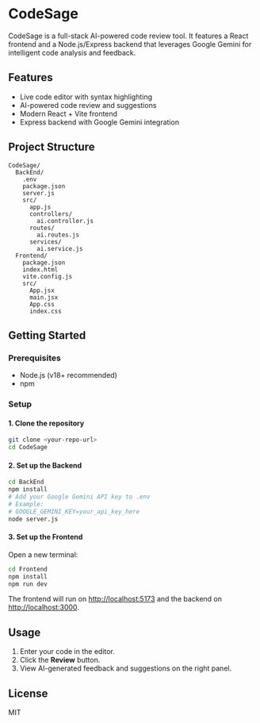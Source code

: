 # CodeSage

CodeSage is a full-stack AI-powered code review tool. It features a React frontend and a Node.js/Express backend that leverages Google Gemini for intelligent code analysis and feedback.

## Features

- Live code editor with syntax highlighting
- AI-powered code review and suggestions
- Modern React + Vite frontend
- Express backend with Google Gemini integration

## Project Structure

```
CodeSage/
  BackEnd/
    .env
    package.json
    server.js
    src/
      app.js
      controllers/
        ai.controller.js
      routes/
        ai.routes.js
      services/
        ai.service.js
  Frontend/
    package.json
    index.html
    vite.config.js
    src/
      App.jsx
      main.jsx
      App.css
      index.css
```

## Getting Started

### Prerequisites

- Node.js (v18+ recommended)
- npm

### Setup

#### 1. Clone the repository

```sh
git clone <your-repo-url>
cd CodeSage
```

#### 2. Set up the Backend

```sh
cd BackEnd
npm install
# Add your Google Gemini API key to .env
# Example:
# GOOGLE_GEMINI_KEY=your_api_key_here
node server.js
```

#### 3. Set up the Frontend

Open a new terminal:

```sh
cd Frontend
npm install
npm run dev
```

The frontend will run on [http://localhost:5173](http://localhost:5173) and the backend on [http://localhost:3000](http://localhost:3000).

## Usage

1. Enter your code in the editor.
2. Click the **Review** button.
3. View AI-generated feedback and suggestions on the right panel.

## License

MIT
